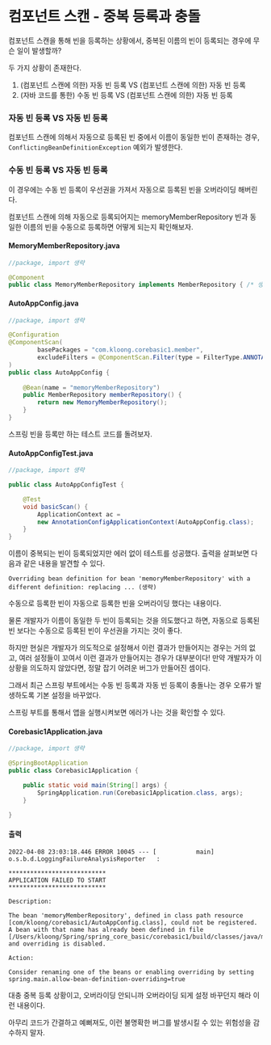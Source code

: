 # 컴포넌트 스캔 - 중복 등록과 충돌
컴포넌트 스캔을 통해 빈을 등록하는 상황에서, 중복된 이름의 빈이 등록되는 경우에 무슨 일이 발생할까?

두 가지 상황이 존재한다.
1. (컴포넌트 스캔에 의한) 자동 빈 등록 VS (컴포넌트 스캔에 의한) 자동 빈 등록
2. (자바 코드를 통한) 수동 빈 등록 VS (컴포넌트 스캔에 의한) 자동 빈 등록

### 자동 빈 등록 VS 자동 빈 등록
컴포넌트 스캔에 의해서 자동으로 등록된 빈 중에서 이름이 동일한 빈이 존재하는 경우, `ConflictingBeanDefinitionException` 예외가 발생한다.

### 수동 빈 등록 VS 자동 빈 등록
이 경우에는 수동 빈 등록이 우선권을 가져서 자동으로 등록된 빈을 오버라이딩 해버린다.

컴포넌트 스캔에 의해 자동으로 등록되어지는 memoryMemberRepository 빈과 동일한 이름의 빈을 수동으로 등록하면 어떻게 되는지 확인해보자.

#### MemoryMemberRepository.java
```Java
//package, import 생략

@Component
public class MemoryMemberRepository implements MemberRepository { /* 생략 */ }
```

#### AutoAppConfig.java
```Java
//package, import 생략

@Configuration
@ComponentScan(
        basePackages = "com.kloong.corebasic1.member",
        excludeFilters = @ComponentScan.Filter(type = FilterType.ANNOTATION, classes = Configuration.class)
)
public class AutoAppConfig {
    
    @Bean(name = "memoryMemberRepository")
    public MemberRepository memberRepository() {
        return new MemoryMemberRepository();
    }
}
```

스프링 빈을 등록만 하는 테스트 코드를 돌려보자.

#### AutoAppConfigTest.java
```Java
//package, import 생략

public class AutoAppConfigTest {

    @Test
    void basicScan() {
        ApplicationContext ac =
        new AnnotationConfigApplicationContext(AutoAppConfig.class);
    }
}
```

이름이 중복되는 빈이 등록되었지만 에러 없이 테스트를 성공했다. 출력을 살펴보면 다음과 같은 내용을 발견할 수 있다.

```
Overriding bean definition for bean 'memoryMemberRepository' with a different definition: replacing ... (생략)
```

수동으로 등록한 빈이 자동으로 등록한 빈을 오버라이딩 했다는 내용이다.

물론 개발자가 이름이 동일한 두 빈이 등록되는 것을 의도했다고 하면, 자동으로 등록된 빈 보다는 수동으로 등록된 빈이 우선권을 가지는 것이 좋다.

하지만 현실은 개발자가 의도적으로 설정해서 이런 결과가 만들어지는 경우는 거의 없고, 여러 설정들이 꼬여서 이런 결과가 만들어지는 경우가 대부분이다! 만약 개발자가 이 상황을 의도하지 않았다면, 정말 잡기 어려운 버그가 만들어진 셈이다.

그래서 최근 스프링 부트에서는 수동 빈 등록과 자동 빈 등록이 충돌나는 경우 오류가 발생하도록 기본 설정을 바꾸었다.

스프링 부트를 통해서 앱을 실행시켜보면 에러가 나는 것을 확인할 수 있다.

#### Corebasic1Application.java
```Java
//package, import 생략

@SpringBootApplication
public class Corebasic1Application {

    public static void main(String[] args) {
        SpringApplication.run(Corebasic1Application.class, args);
    }

}
```

#### 출력
```
2022-04-08 23:03:18.446 ERROR 10045 --- [           main] o.s.b.d.LoggingFailureAnalysisReporter   : 

***************************
APPLICATION FAILED TO START
***************************

Description:

The bean 'memoryMemberRepository', defined in class path resource [com/kloong/corebasic1/AutoAppConfig.class], could not be registered. A bean with that name has already been defined in file [/Users/kloong/Spring/spring_core_basic/corebasic1/build/classes/java/main/com/kloong/corebasic1/member/MemoryMemberRepository.class] and overriding is disabled.

Action:

Consider renaming one of the beans or enabling overriding by setting spring.main.allow-bean-definition-overriding=true
```

대충 중복 등록 상황이고, 오버라이딩 안되니까 오버라이딩 되게 설정 바꾸던지 해라 이런 내용이다.

아무리 코드가 간결하고 예뻐져도, 이런 불명확한 버그를 발생시킬 수 있는 위험성을 감수하지 말자.